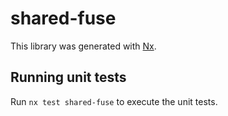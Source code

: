 # shared-fuse

This library was generated with [Nx](https://nx.dev).

## Running unit tests

Run `nx test shared-fuse` to execute the unit tests.
